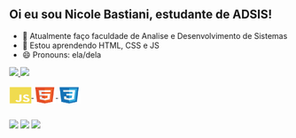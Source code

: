 ## Oi eu sou Nicole Bastiani, estudante de ADSIS!

- 🔭 Atualmente faço faculdade de Analise e Desenvolvimento de Sistemas
- 🌱 Estou aprendendo HTML, CSS e JS
- 😄 Pronouns: ela/dela

<div>
<a href="https://github.com/nifbastiani"> 
<img height="180cm" src="https://github-readme-stats.vercel.app/api?username=nifbastiani&show_icons=true&theme=gruvbox&include_all_commits=true&count_private=true"/>
<img height="180cm" src="https://github-readme-stats.vercel.app/api/top-langs/?username=nifbastiani&layout=compact&langs_count=16&theme=gruvbox"/>
</div>
<div style="display: inline_block"><br>
  <img align="center" alt="Nick-Js" height="30" width="40" src="https://raw.githubusercontent.com/devicons/devicon/master/icons/javascript/javascript-plain.svg">
  <img align="center" alt="Nick-HTML" height="30" width="40" src="https://raw.githubusercontent.com/devicons/devicon/master/icons/html5/html5-original.svg">
  <img align="center" alt="Nick-CSS" height="30" width="40" src="https://raw.githubusercontent.com/devicons/devicon/master/icons/css3/css3-original.svg">
</div>
  
 ##
 
<div>
   <a href="https://instagram.com/nicolefbastiani" target="_blank"><img src="https://img.shields.io/badge/-Instagram-%23E4405F?style=for-the-badge&logo=instagram&logoColor=white" target="_blank"></a>
  <a href="https://www.linkedin.com/in/nicolefbastiani007" target="_blank"><img src="https://img.shields.io/badge/-LinkedIn-%230077B5?style=for-the-badge&logo=linkedin&logoColor=white" target="_blank"></a> 
  <a href = "mailto:contatorafaballerini@gmail.com"><img src="https://img.shields.io/badge/-Gmail-%23333?style=for-the-badge&logo=gmail&logoColor=white" target="_blank"></a>
</div>
